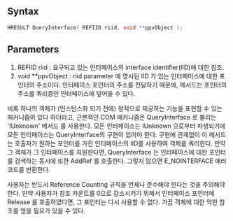 ## Syntax

```c++
HRESULT QueryInterface( REFIID riid, void **ppvObject );
```

## Parameters
1. REFIID riid : 요구되고 있는 인터페이스의  interface identifier(IID)에 대한 참조.
2. void **ppvObject : riid parameter 에 명시된 IID 가 있는 인터페이스에 대한 포인터의 주소이다. 인터페이스 포인터의 주소를 전달하기 때문에, 메서드는 포인터의 주소를 쿼리중인 인터페이스에 덮어쓸 수 있다.

비록 하나의 객체가 (인스턴스화 되기 전에) 정적으로 제공하는 기능을 표현할 수 있는 매커니즘이 있다 하더라고, 근본적인 COM 매커니즘은 QueryInterface 로 불리는 'IUnknown' 메서드 를 사용한다. 모든 인터페이스는 IUnknown 으로부터 파생되기에 모든 인터페이스는 QueryInterface의 구현이 있어야 한다. 구현에 관계없이 이 메서드는 호출자가 원하는 포인터를 가진 인터페이스의 IID를 사용하여 객체를 쿼리한다. 만약 그 객체가 그 인터페이스를 지원한다면, QueryInterface 는 인터페이스에 대한 포인터를 검색하는 동시에 또한 AddRef 를 호출한다. 그렇지 않으면 E_NOINTERFACE 에러 코드를 반환한다.

사용자는 반드시 Reference Counting 규직을 언제나 준수해야 한다는 것을 주의해야 한다. 만약 사용자가 참조 카운트를 0으로 감소시키기 위해서 인터페이스 포인터에 Release 를 호출하였다면, 그 포인터는 다시 사용할 수 없다. 가끔 객체에 대한 약한 참조를 얻을 필요가 있을 수 있다. 
